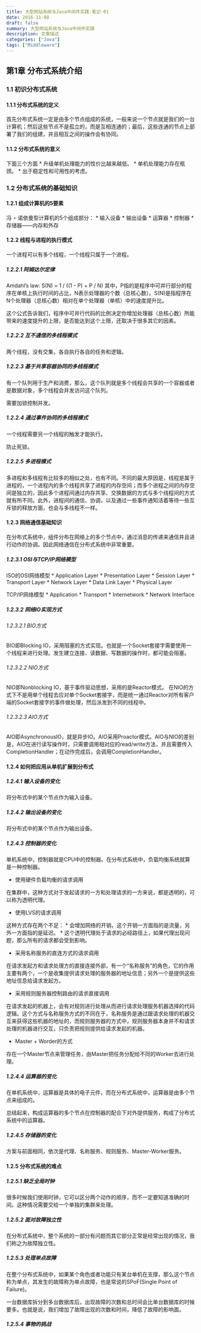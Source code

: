 ```yaml
---
title: 大型网站系统与Java中间件实践-笔记-01
date: 2016-11-08
draft: false
summary: 大型网站系统与Java中间件实践
description: 文章描述
categories: ["Java"]
tags: ["Middleware"]
---
```


## 第1章 分布式系统介绍

### 1.1 初识分布式系统

#### 1.1.1 分布式系统的定义

首先分布式系统一定是由多个节点组成的系统，一般来说一个节点就是我们的一台计算机；然后这些节点不是孤立的，而是互相连通的；最后，这些连通的节点上部署了我们的组建，并且相互之间的操作会有协同。

#### 1.1.2 分布式系统的意义

下面三个方面
	* 升级单机处理能力的性价比越来越低。
	* 单机处理能力存在瓶颈。
	* 出于稳定性和可用性的考虑。

### 1.2 分布式系统的基础知识

#### 1.2.1 组成计算机的5要素

冯 ∘ 诺依曼型计算机的5个组成部分：
	* 输入设备
	* 输出设备
	* 运算器
	* 控制器
	* 存储器——内存和外存

#### 1.2.2 线程与进程的执行模式

一个进程可以有多个线程，一个线程只属于一个进程。

##### 1.2.2.1 阿姆达尔定律	

Amdahl’s law:
 			S(N) = 1 / ((1 - P) + P / N)
其中，P指的是程序中可并行部分的程序在单核上执行时间的占比，N表示处理器的个数（总核心数）。S(N)是指程序在N个处理器（总核心数）相对在单个处理器（单核）中的速度提升比。

这个公式告诉我们，程序中可并行代码的比例决定你增加处理器（总核心数）所能带来的速度提升的上限，是否能达到这个上限，还取决于很多其它的因素。

##### 1.2.2.2 互不通信的多线程模式

两个线程，没有交集，各自执行各自的任务和逻辑。

##### 1.2.2.3 基于共享容器协同的多线程模式

有一个队列用于生产和消费，那么，这个队列就是多个线程会共享的一个容器或者是数据对象，多个线程会并发访问这个队列。

需要加锁控制并发。

##### 1.2.2.4 通过事件协同的多线程模式

一个线程需要另一个线程的触发才能执行。

防止死锁。

##### 1.2.2.5 多进程模式

多进程和多线程有比较多的相似之处，也有不同。不同的最大原因是，线程是属于进程的，一个进程内的多个线程共享了进程的内存空间；而多个进程之间的内存空间是独立的，因此多个进程间通过内存共享、交换数据的方式与多个线程间的方式就有所不同。此外，进程间的通信、协调，以及通过一些事件通知活着等待一些互斥锁的释放方面，也会与多线程不一样。

#### 1.2.3 网络通信基础知识

在分布式系统中，组件分布在网络上的多个节点中，通过消息的传递来通信并且进行动作的协调。因此网络通信在分布式系统中非常重要。

##### 1.2.3.1 OSI与TCP/IP网络模型

ISO的OSI网络模型
	* Application Layer
	* Presentation Layer
	* Session Layer
	* Transport Layer
	* Network Layer
	* Data Link Layer
	* Physical Layer

TCP/IP网络模型
	* Application
	* Transport
	* Internetwork
	* Network Interface

##### 1.2.3.2 网络IO实现方式

###### 1.2.3.2.1 BIO方式

BIO即Blocking IO，采用阻塞的方式实现。也就是一个Socket套接字需要使用一个线程来进行处理。发生建立连接、读数据、写数据的操作时，都可能会阻塞。 

###### 1.2.3.2.2 NIO方式

NIO即Nonblocking IO，基于事件驱动思想，采用的是Reactor模式。
在NIO的方式下不是用单个线程去应对单个Socket套接字，而是统一通过Reactor对所有客户端的Socket套接字的事件做处理，然后派发到不同的线程中。

###### 1.2.3.2.3 AIO方式

AIO即AsynchronousIO，就是异步IO。AIO采用Proactor模式。AIO与NIO的差别是，AIO在进行读写操作时，只需要调用相对应的read/write方法，并且需要传入CompletionHandler；在动作完成后，会调用CompletionHandler。

#### 1.2.4 如何把应用从单机扩展到分布式

##### 1.2.4.1 输入设备的变化

将分布式中的某个节点作为输入设备。

##### 1.2.4.2 输出设备的变化

将分布式中的某个节点作为输出设备。

##### 1.2.4.3 控制器的变化

单机系统中，控制器就是CPU中的控制器。在分布式系统中，负载均衡系统就算是一种控制器。

* 使用硬件负载均衡的请求调用

在集群中，这种方式对于发起请求的一方和处理请求的一方来说，都是透明的，可以称为透明代理。

* 使用LVS的请求调用

这种方式存在两个不足：
	* 会增加网络的开销，这个开销一方面指的是流量，另外一方面指的是延迟。
	* 这个透明代理处于请求的必经路径上，如果代理出现问题，那么所有的请求都会受到影响。

* 采用名称服务的直连方式的请求调用	

在请求发起方和请求处理方的直接连接外部，有一个“名称服务”的角色，它的作用主要有两个，一个是收集提供请求处理的服务器的地址信息；另外一个是提供这些地址信息给请求发起方。

* 采用规则服务器控制路由的请求直接调用

在请求发起的机器上，会有对规则进行处理从而进行请求处理服务机器选择的代码逻辑。这个方式与名称服务方式的不同在于，名称服务是通过跟请求处理的机器交互来获得这些机器的地址的，而规则服务器的方式中，规则服务器本身并不和请求处理的机器进行交互，只负责把规则提供给请求发起的机器。

* Master + Worder的方式

存在一个Master节点来管理任务，由Master把任务分配给不同的Worker去进行处理。

##### 1.2.4.4 运算器的变化

在单机系统中，运算器是具体的电子元件，而在分布式系统中，运算器是由多个节点来组成的。

总结起来，构成运算器的多个节点在控制器的配合下对外提供服务，构成了分布式系统中的运算器。

##### 1.2.4.5 存储器的变化

方案与前面相同，依次是代理、名称服务、规则服务、Master-Worker服务。

#### 1.2.5 分布式系统的难点

##### 1.2.5.1 缺乏全局时钟

很多时候我们使用时钟，它可以区分两个动作的顺序，而不一定要知道准确的时间。这种情况需要交给一个单独的集群来处理。

##### 1.2.5.2 面对故障独立性
	
在分布式系统中，整个系统的一部分有问题而其它部分正常是经常出现的情况，我们称之为故障独立性。

##### 1.2.5.3 处理单点故障

在整个分布式系统中，如果某个角色或者功能只有某台单机在支撑，那么这个节点称为单点，其发生的故障称为单点故障，也是常说的SPoF(Single Point of Failure)。

一台数据库拆分到多台数据库后，出现故障的次数和总时间会比单台数据库的时候要多。也就是说，我们增加了故障出现的次数和时间，降低了故障的影响面。

##### 1.2.5.4 事物的挑战
	

